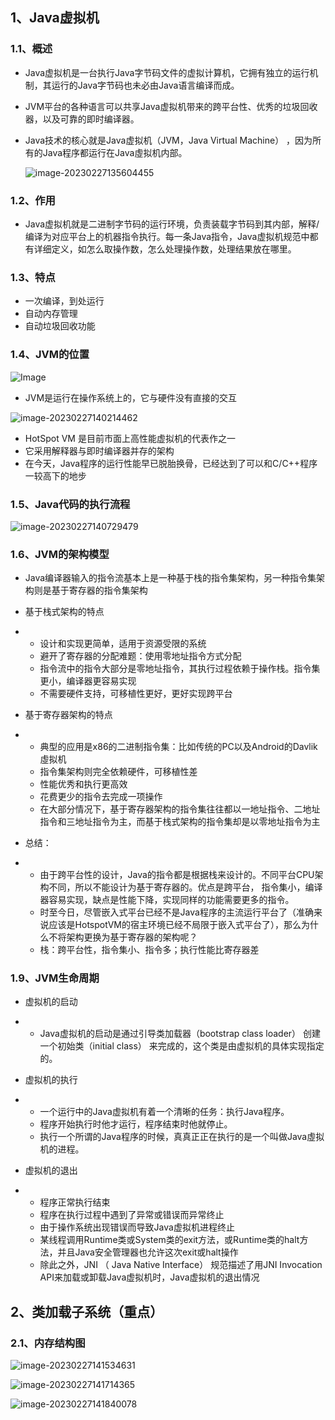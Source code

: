 ## 1、Java虚拟机

### 1.1、概述

- Java虚拟机是一台执行Java字节码文件的虚拟计算机，它拥有独立的运行机制，其运行的Java字节码也未必由Java语言编译而成。

- JVM平台的各种语言可以共享Java虚拟机带来的跨平台性、优秀的垃圾回收器，以及可靠的即时编译器。

- Java技术的核心就是Java虚拟机（JVM，Java Virtual Machine） ，因为所有的Java程序都运行在Java虛拟机内部。

  ![image-20230227135604455](https://zcw-typora.oss-cn-nanjing.aliyuncs.com/image-20230227135604455.png)



### 1.2、作用

- Java虚拟机就是二进制字节码的运行环境，负责装载字节码到其内部，解释/编译为对应平台上的机器指令执行。每一条Java指令，Java虚拟机规范中都有详细定义，如怎么取操作数，怎么处理操作数，处理结果放在哪里。



### 1.3、特点

- 一次编译，到处运行
- 自动内存管理
- 自动垃圾回收功能



### 1.4、JVM的位置

![Image](https://zcw-typora.oss-cn-nanjing.aliyuncs.com/Image.png)

- JVM是运行在操作系统上的，它与硬件没有直接的交互

![image-20230227140214462](https://zcw-typora.oss-cn-nanjing.aliyuncs.com/image-20230227140214462.png)

- HotSpot VM 是目前市面上高性能虚拟机的代表作之一
- 它采用解释器与即时编译器并存的架构
- 在今天，Java程序的运行性能早已脱胎换骨，已经达到了可以和C/C++程序一较高下的地步



### 1.5、Java代码的执行流程

![image-20230227140729479](https://zcw-typora.oss-cn-nanjing.aliyuncs.com/image-20230227140729479.png)



### 1.6、JVM的架构模型

- Java编译器输入的指令流基本上是一种基于栈的指令集架构，另一种指令集架构则是基于寄存器的指令集架构

- 基于栈式架构的特点

- - 设计和实现更简单，适用于资源受限的系统
  - 避开了寄存器的分配难题：使用零地址指令方式分配
  - 指令流中的指令大部分是零地址指令，其执行过程依赖于操作栈。指令集更小，编译器更容易实现
  - 不需要硬件支持，可移植性更好，更好实现跨平台

- 基于寄存器架构的特点

- - 典型的应用是x86的二进制指令集：比如传统的PC以及Android的Davlik虛拟机
  - 指令集架构则完全依赖硬件，可移植性差
  - 性能优秀和执行更高效
  - 花费更少的指令去完成一项操作
  - 在大部分情况下，基于寄存器架构的指令集往往都以一地址指令、二地址指令和三地址指令为主，而基于栈式架构的指令集却是以零地址指令为主

- 总结：

- - 由于跨平台性的设计，Java的指令都是根据栈来设计的。不同平台CPU架构不同，所以不能设计为基于寄存器的。优点是跨平台， 指令集小，编译器容易实现，缺点是性能下降，实现同样的功能需要更多的指令。
  - 时至今日，尽管嵌入式平台已经不是Java程序的主流运行平台了（准确来说应该是HotspotVM的宿主环境已经不局限于嵌入式平台了），那么为什么不将架构更换为基于寄存器的架构呢？
  - 栈：跨平台性，指令集小、指令多；执行性能比寄存器差

### 1.9、JVM生命周期

- 虚拟机的启动

- - Java虚拟机的启动是通过引导类加载器（bootstrap class loader） 创建一个初始类（initial class） 来完成的，这个类是由虚拟机的具体实现指定的。

- 虚拟机的执行

- - 一个运行中的Java虚拟机有着一个清晰的任务：执行Java程序。
  - 程序开始执行时他才运行，程序结束时他就停止。
  - 执行一个所谓的Java程序的时候，真真正正在执行的是一个叫做Java虛拟机的进程。

- 虚拟机的退出

- - 程序正常执行结束
  - 程序在执行过程中遇到了异常或错误而异常终止
  - 由于操作系统出现错误而导致Java虚拟机进程终止
  - 某线程调用Runtime类或System类的exit方法，或Runtime类的halt方法，并且Java安全管理器也允许这次exit或halt操作
  - 除此之外，JNI （ Java Native Interface） 规范描述了用JNI Invocation API来加载或卸载Java虚拟机时，Java虚拟机的退出情况



## 2、类加载子系统（重点）

### 2.1、内存结构图

![image-20230227141534631](https://zcw-typora.oss-cn-nanjing.aliyuncs.com/image-20230227141534631.png)

![image-20230227141714365](https://zcw-typora.oss-cn-nanjing.aliyuncs.com/image-20230227141714365.png)

![image-20230227141840078](https://zcw-typora.oss-cn-nanjing.aliyuncs.com/image-20230227141840078.png)







